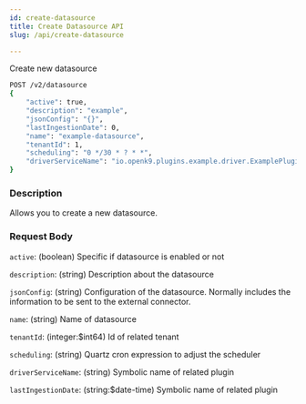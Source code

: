 ```yaml
---
id: create-datasource
title: Create Datasource API
slug: /api/create-datasource

---
```


Create new datasource

```bash
POST /v2/datasource
{
    "active": true,
    "description": "example",
    "jsonConfig": "{}",
    "lastIngestionDate": 0,
    "name": "example-datasource",
    "tenantId": 1,
    "scheduling": "0 */30 * ? * *",
    "driverServiceName": "io.openk9.plugins.example.driver.ExamplePluginDriver"
}
```

### Description

Allows you to create a new datasource.

### Request Body

`active`: (boolean) Specific if datasource is enabled or not

`description`: (string) Description about the datasource

`jsonConfig`: (string) Configuration of the datasource. Normally includes the information to be sent to the external connector.

`name`: (string) Name of datasource

`tenantId`: (integer:$int64) Id of related tenant

`scheduling`: (string) Quartz cron expression to adjust the scheduler

`driverServiceName`: (string) Symbolic name of related plugin

`lastIngestionDate`: (string:$date-time) Symbolic name of related plugin



